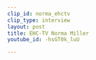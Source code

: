 ```yaml
---
clip_id: norma_ehctv
clip_type: interview
layout: post
title: EHC-TV Norma Miller
youtube_id: -hsGT0k_luU

---
```


